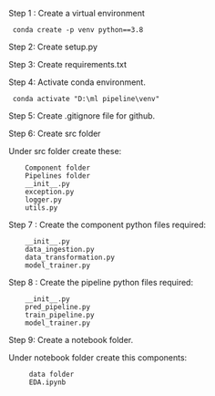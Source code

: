 Step 1 : Create a virtual environment

     conda create -p venv python==3.8

Step 2: Create setup.py

Step 3: Create requirements.txt

Step 4: Activate conda environment.

     conda activate "D:\ml pipeline\venv"


Step 5: Create .gitignore file for github.

Step 6: Create src folder

Under src folder create these:

        Component folder
        Pipelines folder
        __init__.py
        exception.py
        logger.py
        utils.py

Step 7 : Create the component python files required:
    
        __init__.py
        data_ingestion.py
        data_transformation.py
        model_trainer.py   

Step 8 : Create the pipeline python files required:
    
        __init__.py
        pred_pipeline.py
        train_pipeline.py
        model_trainer.py   

Step 9: Create a notebook folder.

Under notebook folder create this components:

         data folder
         EDA.ipynb
          